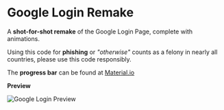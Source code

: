 # Google Login Remake
A **shot-for-shot remake** of the Google Login Page, complete with animations.

Using this code for **phishing** or *"otherwise"* counts as a felony in nearly all countries, please use this code responsibly.

The **progress bar** can be found at [Material.io](https://material.io/components/progress-indicators/)

**Preview**

![Google Login Preview](https://i.imgur.com/noS3bKa.png)
